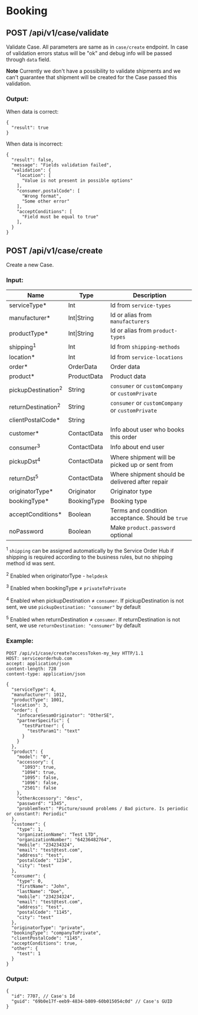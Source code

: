 # Booking

## POST /api/v1/case/validate

Validate Case. All parameters are same as in `case/create` endpoint.
In case of validation errors status will be "ok" and debug info will be
passed through `data` field.

**Note** Currently we don't have a possibility to validate shipments and
we can't guarantee that shipment will be created for the Case passed
this validation.

### Output:

When data is correct:

```
{
  "result": true
}
```

When data is incorrect:

```
{
  "result": false,
  "message": "Fields validation failed",
  "validation": {
    "location": [
      "Value is not present in possible options"
    ],
    "consumer.postalCode": [
      "Wrong format",
      "Some other error"
    ],
    "acceptConditions": [
      "Field must be equal to true"
    ],
  }
}
```

## POST /api/v1/case/create

Create a new Case.

### Input:

| Name                           | Type          | Description                                              |
|--------------------------------|---------------|----------------------------------------------------------|
| serviceType\*                  | Int           | Id from `service-types`                                  |
| manufacturer\*                 | Int\|String   | Id or alias from `manufacturers`                         |
| productType\*                  | Int\|String   | Id or alias from `product-types`                         |
| shipping<sup>1</sup>           | Int           | Id from `shipping-methods`                               |
| location\*                     | Int           | Id from `service-locations`                              |
| order\*                        | OrderData     | Order data                                               |
| product\*                      | ProductData   | Product data                                             |
| pickupDestination<sup>2</sup>  | String        | `consumer` or `customCompany` or `customPrivate`         |
| returnDestination<sup>2</sup>  | String        | `consumer` or `customCompany` or `customPrivate`         |
| clientPostalCode\*             | String        |                                                          |
| customer\*                     | ContactData   | Info about user who books this order                     |
| consumer<sup>3</sup>           | ContactData   | Info about end user                                      |
| pickupDst<sup>4</sup>          | ContactData   | Where shipment will be picked up or sent from            |
| returnDst<sup>5</sup>          | ContactData   | Where shipment should be delivered after repair          |
| originatorType\*               | Originator    | Originator type                                          |
| bookingType\*                  | BookingType   | Booking type                                             |
| acceptConditions\*             | Boolean       | Terms and condition acceptance. Should be `true`         |
| noPassword                     | Boolean       | Make `product.password` optional                         |

<sup>1</sup> `shipping` can be assigned automatically by the Service Order Hub if
shipping is required according to the business rules, but no shipping
method id was sent.

<sup>2</sup> Enabled when originatorType - `helpdesk`

<sup>3</sup>  Enabled when bookingType ≠ `privateToPrivate`

<sup>4</sup> Enabled when pickupDestination ≠ `consumer`. If pickupDestination is not sent, we use `pickupDestination: "consumer"` by default

<sup>5</sup> Enabled when returnDestination ≠ `consumer`. If returnDestination is not sent, we use `returnDestination: "consumer"` by default

### Example:

```
POST /api/v1/case/create?accessToken-my_key HTTP/1.1
HOST: serviceorderhub.com
accept: application/json
content-length: 728
content-type: application/json

{
  "serviceType": 4,
  "manufacturer": 1012,
  "productType": 1001,
  "location": 3,
  "order": {
    "infocareSesamOriginator": "OtherSE",
    "partnerSpecific": {
      "testPartner": {
        "testParam1": "text"
      }
    }
  },
  "product": {
    "model": "0",
    "accessory": {
      "1093": true,
      "1094": true,
      "1095": false,
      "1096": false,
      "2501": false
    },
    "otherAccessory": "desc",
    "password": "1345",
    "problemText": "Picture/sound problems / Bad picture. Is periodic or constant?: Periodic"
  },
  "customer": {
    "type": 1,
    "organizationName": "Test LTD",
    "organizationNumber": "64236482764",
    "mobile": "234234324",
    "email": "test@test.com",
    "address": "test",
    "postalCode": "1234",
    "city": "test"
  },
  "consumer": {
    "type": 0,
    "firstName": "John",
    "lastName": "Doe",
    "mobile": "234234324",
    "email": "test@test.com",
    "address": "test",
    "postalCode": "1145",
    "city": "test"
  },
  "originatorType": "private",
  "bookingType": "companyToPrivate",
  "clientPostalCode": "1145",
  "acceptConditions": true,
  "other": {
    "test": 1
  }
}
```

### Output:

```
{
  "id": 7707, // Case's Id
  "guid": "69b0e17f-eeb9-4834-b809-60b015054c0d" // Case's GUID
}
```